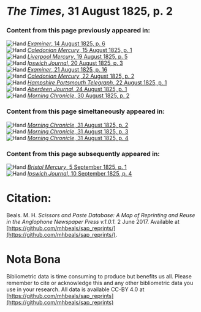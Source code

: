# *The Times*, 31 August 1825, p. 2  
  
### Content from this page previously appeared in:  
![Hand](http://scissorsandpaste.net/wp-content/uploads/2017/06/smallhandpointer.png) [*Examiner*, 14 August 1825, p. 6](https://mhbeals.github.io/sap_html/Examiner/Examiner-14-August-1825-p-6)  
![Hand](http://scissorsandpaste.net/wp-content/uploads/2017/06/smallhandpointer.png) [*Caledonian Mercury*, 15 August 1825, p. 1](https://mhbeals.github.io/sap_html/Caledonian-Mercury/Caledonian-Mercury-15-August-1825-p-1)  
![Hand](http://scissorsandpaste.net/wp-content/uploads/2017/06/smallhandpointer.png) [*Liverpool Mercury*, 19 August 1825, p. 5](https://mhbeals.github.io/sap_html/Liverpool-Mercury/Liverpool-Mercury-19-August-1825-p-5)  
![Hand](http://scissorsandpaste.net/wp-content/uploads/2017/06/smallhandpointer.png) [*Ipswich Journal*, 20 August 1825, p. 3](https://mhbeals.github.io/sap_html/Ipswich-Journal/Ipswich-Journal-20-August-1825-p-3)  
![Hand](http://scissorsandpaste.net/wp-content/uploads/2017/06/smallhandpointer.png) [*Examiner*, 21 August 1825, p. 16](https://mhbeals.github.io/sap_html/Examiner/Examiner-21-August-1825-p-16)  
![Hand](http://scissorsandpaste.net/wp-content/uploads/2017/06/smallhandpointer.png) [*Caledonian Mercury*, 22 August 1825, p. 2](https://mhbeals.github.io/sap_html/Caledonian-Mercury/Caledonian-Mercury-22-August-1825-p-2)  
![Hand](http://scissorsandpaste.net/wp-content/uploads/2017/06/smallhandpointer.png) [*Hampshire Portsmouth Telegraph*, 22 August 1825, p. 1](https://mhbeals.github.io/sap_html/Hampshire-Portsmouth-Telegraph/Hampshire-Portsmouth-Telegraph-22-August-1825-p-1)  
![Hand](http://scissorsandpaste.net/wp-content/uploads/2017/06/smallhandpointer.png) [*Aberdeen Journal*, 24 August 1825, p. 1](https://mhbeals.github.io/sap_html/Aberdeen-Journal/Aberdeen-Journal-24-August-1825-p-1)  
![Hand](http://scissorsandpaste.net/wp-content/uploads/2017/06/smallhandpointer.png) [*Morning Chronicle*, 30 August 1825, p. 2](https://mhbeals.github.io/sap_html/Morning-Chronicle/Morning-Chronicle-30-August-1825-p-2)  
  
### Content from this page simeltaneously appeared in:  
![Hand](http://scissorsandpaste.net/wp-content/uploads/2017/06/smallhandpointer.png) [*Morning Chronicle*, 31 August 1825, p. 2](https://mhbeals.github.io/sap_html/Morning-Chronicle/Morning-Chronicle-31-August-1825-p-2)  
![Hand](http://scissorsandpaste.net/wp-content/uploads/2017/06/smallhandpointer.png) [*Morning Chronicle*, 31 August 1825, p. 3](https://mhbeals.github.io/sap_html/Morning-Chronicle/Morning-Chronicle-31-August-1825-p-3)  
![Hand](http://scissorsandpaste.net/wp-content/uploads/2017/06/smallhandpointer.png) [*Morning Chronicle*, 31 August 1825, p. 4](https://mhbeals.github.io/sap_html/Morning-Chronicle/Morning-Chronicle-31-August-1825-p-4)  
  
### Content from this page subsequently appeared in:  
![Hand](http://scissorsandpaste.net/wp-content/uploads/2017/06/smallhandpointer.png) [*Bristol Mercury*, 5 September 1825, p. 1](https://mhbeals.github.io/sap_html/Bristol-Mercury/Bristol-Mercury-5-September-1825-p-1)  
![Hand](http://scissorsandpaste.net/wp-content/uploads/2017/06/smallhandpointer.png) [*Ipswich Journal*, 10 September 1825, p. 4](https://mhbeals.github.io/sap_html/Ipswich-Journal/Ipswich-Journal-10-September-1825-p-4)  


# Citation: 

Beals. M. H. *Scissors and Paste Database: A Map of Reprinting and Reuse in the Anglophone Newspaper Press v.1.0.1.* 2 June 2017. Available at [https://github.com/mhbeals/sap_reprints/](https://github.com/mhbeals/sap_reprints/). 

# Nota Bona

Bibliometric data is time consuming to produce but benefits us all. Please remember to cite or acknowledge this and any other bibliometric data you use in your research. All data is available CC-BY 4.0 at [https://github.com/mhbeals/sap_reprints](https://github.com/mhbeals/sap_reprints)